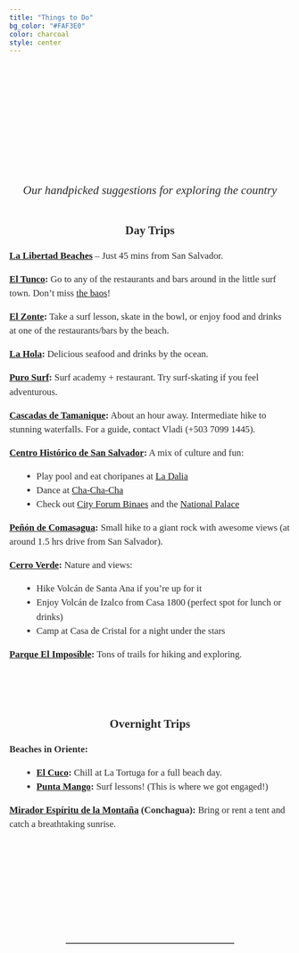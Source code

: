 ```yaml
---
title: "Things to Do"
bg_color: "#FAF3E0"
color: charcoal
style: center
---
```


<div id="Pre-Wedding" style="padding-top: 0px; margin-top: -250px;"> <!-- avoid empty space after auto-scrolling -->


<div style="
  color: #2C2C2C;
  font-family: 'Playfair Display', serif;
  line-height: 1.5;
  text-align: center;
  max-width: 800px;
  margin: 40px auto;
">

  <!-- Section Title -->
  <strong>
    <div style="font-size: 2em; margin-bottom: 1em;">
      Things to do in El Salvador
    </div>
  </strong>
</div>

<!-- photo for introducing the section -->
<div style="
  width: 100%;
  aspect-ratio: 16 / 9;
  background: url('/assets/img/conchagua_sunrise_cut.png') no-repeat center center;
  background-size: cover;
  border-radius: 8px; /* optional: soften corners */
">
</div>

<!-- intro text-->
<div style="
  color: #2C2C2C;
  font-family: 'Playfair Display', serif;
  line-height: 1.5;
  text-align: center;
  max-width: 700px;
  margin: 40px auto;
">
  <p style="font-size: 1.5em;">
    <br><em>Our handpicked suggestions for exploring the country</em><br>
  </p>
</div>

<!-- Things to Do Around El Salvador -->
<div style="
  color: #2C2C2C;
  font-family: 'Playfair Display', serif;
  line-height: 1.5;
  text-align: center;
  max-width: 800px;
  margin: 40px auto;
">

  <!-- Day Trips -->
  <strong>
    <div style="font-size: 1.5em; margin-bottom: 0.5em;">
      Day Trips
    </div>
  </strong>

  <div style="font-size: 1.2em; margin-bottom: 2em; text-align: left;">
  <p><strong><a href="https://maps.app.goo.gl/UhXw2f4ftxtB5RHq8" target="_blank">La Libertad Beaches</a></strong> – Just 45 mins from San Salvador.</p>

  <p><strong><a href="https://maps.app.goo.gl/xPSCDr3fcoGcoWz19" target="_blank">El Tunco</a>:</strong> Go to any of the restaurants and bars around in the little surf town. Don’t miss <a href="https://maps.app.goo.gl/VzBZRBUpD7XnF5CC6" target="_blank">the baos</a>!</p>

  <p><strong><a href="https://maps.app.goo.gl/MkzRkMKSJdvKeHXA6" target="_blank">El Zonte</a>:</strong> Take a surf lesson, skate in the bowl, or enjoy food and drinks at one of the restaurants/bars by the beach.</p>

  <p><strong><a href="https://maps.app.goo.gl/b2nvLTyxfeMC9RSv6" target="_blank">La Hola</a>:</strong> Delicious seafood and drinks by the ocean.</p>

  <p><strong><a href="https://maps.app.goo.gl/uCH54PrFxH6US3qD8" target="_blank">Puro Surf</a>:</strong> Surf academy + restaurant. Try surf-skating if you feel adventurous.</p>

  <p><strong><a href="https://maps.app.goo.gl/Ktmxx8yydFtX8ALr8" target="_blank">Cascadas de Tamanique</a>:</strong> About an hour away. Intermediate hike to stunning waterfalls. For a guide, contact Vladi (+503 7099 1445).</p>

  <p><strong><a href="https://maps.app.goo.gl/BDCcdyCuwMfL3CmX8" target="_blank">Centro Histórico de San Salvador</a>:</strong> A mix of culture and fun:
    <ul style="list-style-type: disc; margin-left: 20px;">
      <li>Play pool and eat choripanes at <a href="https://maps.app.goo.gl/Th8aGQdyHCjG3ecr7" target="_blank">La Dalia</a></li>
      <li>Dance at <a href="https://maps.app.goo.gl/GskhAAQAiQMYzqTK7" target="_blank">Cha-Cha-Cha</a></li>
      <li>Check out <a href="https://maps.app.goo.gl/RwyAvSuCPFXE73ne6" target="_blank">City Forum Binaes</a> and the <a href="https://maps.app.goo.gl/mTmX39ZK2Joybz9YA" target="_blank">National Palace</a></li>
    </ul>
  </p>

  <p><strong><a href="https://maps.app.goo.gl/HfAkzitkANWixfT96" target="_blank">Peñón de Comasagua</a>:</strong> Small hike to a giant rock with awesome views (at around 1.5 hrs drive from San Salvador).</p>

  <p><strong><a href="https://maps.app.goo.gl/PCX9wYBGzCghttXm6" target="_blank">Cerro Verde</a>:</strong> Nature and views:
    <ul style="list-style-type: disc; margin-left: 20px;">
      <li>Hike Volcán de Santa Ana if you’re up for it</li>
      <li>Enjoy Volcán de Izalco from Casa 1800 (perfect spot for lunch or drinks)</li>
      <li>Camp at Casa de Cristal for a night under the stars</li>
    </ul>
  </p>

  <p><strong><a href="https://maps.app.goo.gl/mk7sDgzhixTkr88u7" target="_blank">Parque El Imposible</a>:</strong> Tons of trails for hiking and exploring.</p>
</div>


  <!-- Overnight Trips -->
<strong>
  <div style="font-size: 1.5em; margin-bottom: 0.5em;">
    <br><br>Overnight Trips
  </div>
</strong>

<div style="font-size: 1.2em; margin-bottom: 2em; text-align: left;">
  <p><strong>Beaches in Oriente:</strong></p>
  <ul style="list-style-type: disc; margin-left: 20px;">
    <li><strong><a href="https://maps.app.goo.gl/MAHBMhRn5wHxnafTA" target="_blank">El Cuco</a>:</strong> Chill at La Tortuga for a full beach day.</li>
    <li><strong><a href="https://maps.app.goo.gl/A8DUdHcUU7h4zhad9" target="_blank">Punta Mango</a>:</strong> Surf lessons! (This is where we got engaged!)</li>
  </ul>
  <p><strong><a href="https://maps.app.goo.gl/x4Ln2M9Bu23LeRnc9" target="_blank">Mirador Espíritu de la Montaña</a> (Conchagua):</strong> Bring or rent a tent and catch a breathtaking sunrise.</p>
</div>


</div>


<div style="margin-top: 200px;"></div>   <!-- add blank space above -->
<hr style="border: none; border-top: 1px solid #aaa; margin: 40px auto; width: 60%;">